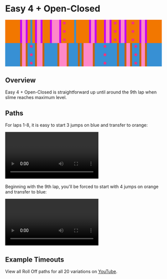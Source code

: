 # Easy 4 + Open-Closed

![Easy 4 + Open-Closed](../images/variations/easy-4-open-closed.jpg)

## Overview

Easy 4 + Open-Closed is straightforward up until around the 9th lap when slime reaches maximum level.

## Paths

For laps 1-8, it is easy to start 3 jumps on blue and transfer to orange:

<video controls>
  <source src="../../images/variations/easy-4-open-closed-lap8.mp4" type="video/mp4">
</video>

Beginning with the 9th lap, you'll be forced to start with 4 jumps on orange and transfer to blue:

<video controls>
  <source src="../../images/variations/easy-4-open-closed-lap9.mp4" type="video/mp4">
</video>

## Example Timeouts

View all Roll Off paths for all 20 variations on [YouTube](https://www.youtube.com/playlist?list=PLG_QNSp9ZgJLWYSNl4vY26VJCZeOQHO1F).

